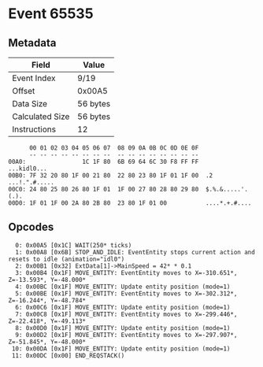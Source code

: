 # Event 65535

## Metadata

| Field           | Value    |
|-----------------|----------|
| Event Index     | 9/19     |
| Offset          | 0x00A5   |
| Data Size       | 56 bytes |
| Calculated Size | 56 bytes |
| Instructions    | 12       |

```
      00 01 02 03 04 05 06 07  08 09 0A 0B 0C 0D 0E 0F
      -- -- -- -- -- -- -- --  -- -- -- -- -- -- -- --
00A0:                1C 1F 80  6B 69 64 6C 30 F8 FF FF       ...kidl0...
00B0: 7F 32 20 80 1F 00 21 80  22 80 23 80 1F 01 1F 00  .2 ...!.".#.....
00C0: 24 80 25 80 26 80 1F 01  1F 00 27 80 28 80 29 80  $.%.&.....'.(.).
00D0: 1F 01 1F 00 2A 80 2B 80  23 80 1F 01 00           ....*.+.#....   
```

## Opcodes

```
  0: 0x00A5 [0x1C] WAIT(250* ticks)
  1: 0x00A8 [0x6B] STOP_AND_IDLE: EventEntity stops current action and resets to idle (animation="idl0")
  2: 0x00B1 [0x32] ExtData[1]->MainSpeed = 42* * 0.1
  3: 0x00B4 [0x1F] MOVE_ENTITY: EventEntity moves to X=-310.651*, Z=-13.593*, Y=-48.000*
  4: 0x00BC [0x1F] MOVE_ENTITY: Update entity position (mode=1)
  5: 0x00BE [0x1F] MOVE_ENTITY: EventEntity moves to X=-302.312*, Z=-16.244*, Y=-48.784*
  6: 0x00C6 [0x1F] MOVE_ENTITY: Update entity position (mode=1)
  7: 0x00C8 [0x1F] MOVE_ENTITY: EventEntity moves to X=-299.446*, Z=-22.418*, Y=-49.113*
  8: 0x00D0 [0x1F] MOVE_ENTITY: Update entity position (mode=1)
  9: 0x00D2 [0x1F] MOVE_ENTITY: EventEntity moves to X=-297.907*, Z=-51.845*, Y=-48.000*
 10: 0x00DA [0x1F] MOVE_ENTITY: Update entity position (mode=1)
 11: 0x00DC [0x00] END_REQSTACK()
```
